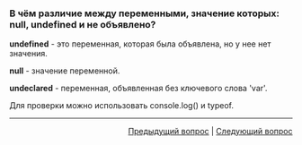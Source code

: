 ### В чём различие между переменными, значение которых: null, undefined и не объявлено?

**undefined** - это переменная, которая была объявлена, но у нее нет значения.

**null** - значение переменной.

**undeclared** - переменная, объявленная без ключевого слова 'var'.

Для проверки можно использовать console.log() и typeof.

---

<div align="right">
<a href="5.md">Предыдущий вопрос</a> | <a href="7.md">Следующий вопрос</a>
</div>
